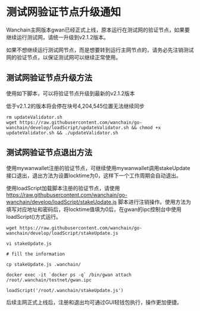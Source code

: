 # 测试网验证节点升级通知

Wanchain主网版本gwan已经正式上线，原本运行在测试网的验证节点，如果要继续运行测试网，请统一升级到v2.1.2版本。

如果不想继续运行测试网节点，而是想要转到运行主网节点的，请务必先注销测试网的验证节点，以保证测试网可以继续正常使用。

## 测试网验证节点升级方法

使用如下脚本，可以将验证节点升级到最新的v2.1.2版本

低于v2.1.2的版本将会停在块号4,204,545位置无法继续同步

```
rm updateValidator.sh
wget https://raw.githubusercontent.com/wanchain/go-wanchain/develop/loadScript/updateValidator.sh && chmod +x updateValidator.sh && ./updateValidator.sh
```

## 测试网验证节点退出方法

使用mywanwallet注册的验证节点，可继续使用mywanwallet调用stakeUpdate接口退出，退出方法为设置locktime为0，这样下一个工作周期会自动退出。

使用loadScript加载脚本注册的验证节点，请使用 https://raw.githubusercontent.com/wanchain/go-wanchain/develop/loadScript/stakeUpdate.js 脚本进行注销操作。使用方法为填写对应地址和密码后，将locktime值填为0后，在gwan的ipc控制台中使用loadScript()方式运行。
```
wget https://raw.githubusercontent.com/wanchain/go-wanchain/develop/loadScript/stakeUpdate.js

vi stakeUpdate.js

# fill the information

cp stakeUpdate.js .wanchain/

docker exec -it `docker ps -q` /bin/gwan attach /root/.wanchain/testnet/gwan.ipc

loadScript('/root/.wanchain/stakeUpdate.js')

```

后续主网正式上线后，注册和退出均可通过GUI轻钱包执行，操作更加便捷。
